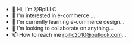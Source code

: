 - 👋 Hi, I’m @RpiLLC
- 👀 I’m interested in e-commerce ...
- 🌱 I’m currently learning e-commerce design...
- 💞️ I’m looking to collaborate on anything...
- 📫 How to reach me rpillc2010@outlook.com...

<!---
RpiLLC/RpiLLC is a ✨ special ✨ repository because its `README.md` (this file) appears on your GitHub profile.
You can click the Preview link to take a look at your changes.
--->
